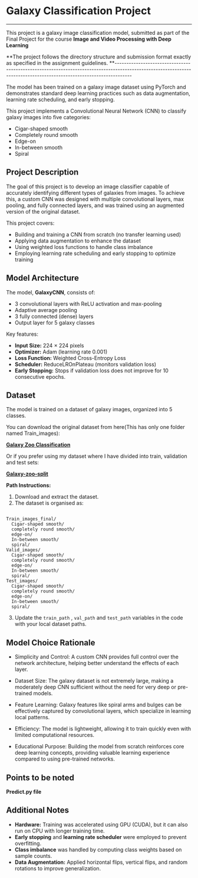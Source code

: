 # Galaxy Classification Project
-------------------------------------------------------------------------------------------------------------------------------------------------------------------
This project is a galaxy image classification model, submitted as part of the Final Project for the course **Image and Video Processing with Deep Learning**

**The project follows the directory structure and submission format exactly as specified in the assignment guidelines.
**-------------------------------------------------------------------------------------------------------------------------------------------------------------------


The model has been trained on a galaxy image dataset using PyTorch and demonstrates standard deep learning practices such as data augmentation, learning rate scheduling, and early stopping.

This project implements a Convolutional Neural Network (CNN) to classify galaxy images into five categories:
- Cigar-shaped smooth
- Completely round smooth
- Edge-on
- In-between smooth
- Spiral
  
## Project Description

The goal of this project is to develop an image classifier capable of accurately identifying different types of galaxies from images. To achieve this, a custom CNN was designed with multiple convolutional layers, max pooling, and fully connected layers, and was trained using an augmented version of the original dataset.

This project covers:
- Building and training a CNN from scratch (no transfer learning used)
- Applying data augmentation to enhance the dataset
- Using weighted loss functions to handle class imbalance
- Employing learning rate scheduling and early stopping to optimize training

## Model Architecture

The model, **GalaxyCNN**, consists of:
- 3 convolutional layers with ReLU activation and max-pooling
- Adaptive average pooling
- 3 fully connected (dense) layers
- Output layer for 5 galaxy classes

Key features:
- **Input Size:** 224 × 224 pixels
- **Optimizer:** Adam (learning rate 0.001)
- **Loss Function:** Weighted Cross-Entropy Loss
- **Scheduler:** ReduceLROnPlateau (monitors validation loss)
- **Early Stopping:** Stops if validation loss does not improve for 10 consecutive epochs.

## Dataset

The model is trained on a dataset of galaxy images, organized into 5 classes.

You can download the original dataset from here(This has only one folder named Train_images):

**[Galaxy Zoo Classification](https://www.kaggle.com/datasets/anjosut/galaxy-zoo-classification)**

Or if you prefer using my dataset where I have divided into train, validation and test sets:

**[Galaxy-zoo-split](https://www.kaggle.com/datasets/arpitarya03/galaxy-zoo-split)**

**Path Instructions:**
1. Download and extract the dataset.
2. The dataset is organised as:

```

Train_images_final/
  Cigar-shaped smooth/
  completely round smooth/
  edge-on/
  In-between smooth/
  spiral/
Valid_images/
  Cigar-shaped smooth/
  completely round smooth/
  edge-on/
  In-between smooth/
  spiral/
Test_images/
  Cigar-shaped smooth/
  completely round smooth/
  edge-on/
  In-between smooth/
  spiral/
```

3. Update the `train_path` , `val_path` and `test_path` variables in the code with your local dataset paths.

## Model Choice Rationale

- Simplicity and Control: A custom CNN provides full control over the network architecture, helping better understand the effects of each layer.

- Dataset Size: The galaxy dataset is not extremely large, making a moderately deep CNN sufficient without the need for very deep or pre-trained models.

- Feature Learning: Galaxy features like spiral arms and bulges can be effectively captured by convolutional layers, which specialize in learning local patterns.

- Efficiency: The model is lightweight, allowing it to train quickly even with limited computational resources.

- Educational Purpose: Building the model from scratch reinforces core deep learning concepts, providing valuable learning experience compared to using pre-trained networks.
  
## Points to be noted
**Predict.py file**



## Additional Notes

- **Hardware:** Training was accelerated using GPU (CUDA), but it can also run on CPU with longer training time.
- **Early stopping** and **learning rate scheduler** were employed to prevent overfitting.
- **Class imbalance** was handled by computing class weights based on sample counts.
- **Data Augmentation:** Applied horizontal flips, vertical flips, and random rotations to improve generalization.

